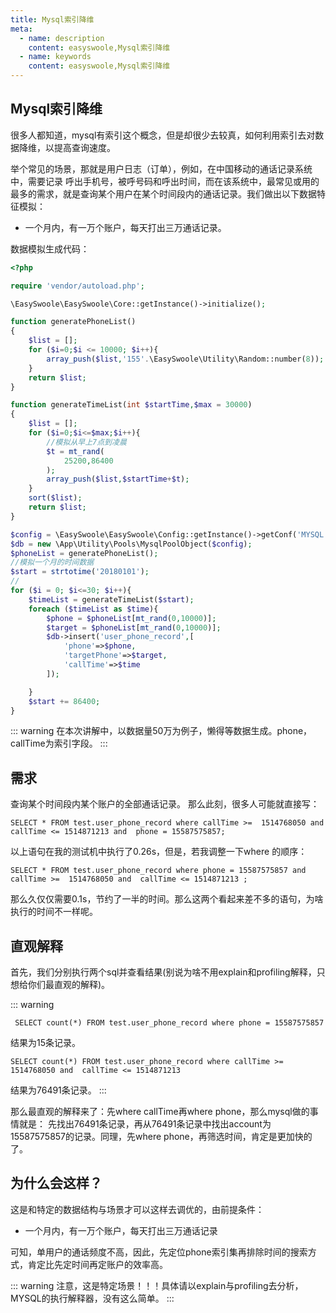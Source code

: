 ```yaml
---
title: Mysql索引降维
meta:
  - name: description
    content: easyswoole,Mysql索引降维
  - name: keywords
    content: easyswoole,Mysql索引降维
---
```

## Mysql索引降维
很多人都知道，mysql有索引这个概念，但是却很少去较真，如何利用索引去对数据降维，以提高查询速度。

举个常见的场景，那就是用户日志（订单），例如，在中国移动的通话记录系统中，需要记录
呼出手机号，被呼号码和呼出时间，而在该系统中，最常见或用的最多的需求，就是查询某个用户在某个时间段内的通话记录。我们做出以下数据特征模拟：

- 一个月内，有一万个账户，每天打出三万通话记录。

数据模拟生成代码：
```php
<?php

require 'vendor/autoload.php';

\EasySwoole\EasySwoole\Core::getInstance()->initialize();

function generatePhoneList()
{
    $list = [];
    for ($i=0;$i <= 10000; $i++){
        array_push($list,'155'.\EasySwoole\Utility\Random::number(8));
    }
    return $list;
}

function generateTimeList(int $startTime,$max = 30000)
{
    $list = [];
    for ($i=0;$i<=$max;$i++){
        //模拟从早上7点到凌晨
        $t = mt_rand(
            25200,86400
        );
        array_push($list,$startTime+$t);
    }
    sort($list);
    return $list;
}

$config = \EasySwoole\EasySwoole\Config::getInstance()->getConf('MYSQL');
$db = new \App\Utility\Pools\MysqlPoolObject($config);
$phoneList = generatePhoneList();
//模拟一个月的时间数据
$start = strtotime('20180101');
//
for ($i = 0; $i<=30; $i++){
    $timeList = generateTimeList($start);
    foreach ($timeList as $time){
        $phone = $phoneList[mt_rand(0,10000)];
        $target = $phoneList[mt_rand(0,10000)];
        $db->insert('user_phone_record',[
            'phone'=>$phone,
            'targetPhone'=>$target,
            'callTime'=>$time
        ]);

    }
    $start += 86400;
}
```
::: warning 
在本次讲解中，以数据量50万为例子，懒得等数据生成。phone，callTime为索引字段。
:::



## 需求
查询某个时间段内某个账户的全部通话记录。
那么此刻，很多人可能就直接写：
```
SELECT * FROM test.user_phone_record where callTime >=  1514768050 and  callTime <= 1514871213 and  phone = 15587575857;
```
以上语句在我的测试机中执行了0.26s，但是，若我调整一下where 的顺序：
```
SELECT * FROM test.user_phone_record where phone = 15587575857 and callTime >=  1514768050 and  callTime <= 1514871213 ;
```
那么久仅仅需要0.1s，节约了一半的时间。那么这两个看起来差不多的语句，为啥执行的时间不一样呢。

## 直观解释

首先，我们分别执行两个sql并查看结果(别说为啥不用explain和profiling解释，只想给你们最直观的解释)。

::: warning 
```
 SELECT count(*) FROM test.user_phone_record where phone = 15587575857 
```
结果为15条记录。
```
SELECT count(*) FROM test.user_phone_record where callTime >=  1514768050 and  callTime <= 1514871213 
```
结果为76491条记录。
:::


那么最直观的解释来了：先where callTime再where phone，那么mysql做的事情就是：
先找出76491条记录，再从76491条记录中找出account为15587575857的记录。同理，先where phone，再筛选时间，肯定是更加快的了。


## 为什么会这样？
这是和特定的数据结构与场景才可以这样去调优的，由前提条件：

- 一个月内，有一万个账户，每天打出三万通话记录

可知，单用户的通话频度不高，因此，先定位phone索引集再排除时间的搜索方式，肯定比先定时间再定账户的效率高。

::: warning 
注意，这是特定场景！！！具体请以explain与profiling去分析，MYSQL的执行解释器，没有这么简单。
:::

